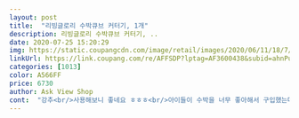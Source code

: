 ```yaml
---
layout: post 
title:  "리빙글로리 수박큐브 커터기, 1개" 
description: 리빙글로리 수박큐브 커터기, ..
date: 2020-07-25 15:20:29 
img: https://static.coupangcdn.com/image/retail/images/2020/06/11/18/7/d0214016-48f9-4b27-9f08-1686d7e94dcb.jpg 
linkUrl: https://link.coupang.com/re/AFFSDP?lptag=AF3600438&subid=ahnPublicAsk&pageKey=1706763377&itemId=2904804174&vendorItemId=70893744944&traceid=V0-113-f35d19cc0d7ea2d8 
categories: [1013] 
color: A566FF 
price: 6730 
author: Ask View Shop 
cont:  "강추<br/>사용해보니 좋네요 ㅎㅎㅎ<br/>아이들이 수박을 너무 좋아해서 구입했는데<br/>완전대만족<br/>저는 쓰기편했어요^^<br/>조작미숙인지 어려워요<br/>큰수박 잘라서 완전 쉽게 통에담았네요.<br/><br/>" 
---
```


